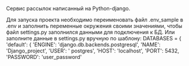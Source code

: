Сервис рассылок написанный на Python-django.

Для запуска проекта необходимо переименовать файл .env_sample в .env и заполнить переменные окружения своими
значениями, чтобы файл settings.py заполнился данными для подключения к БД. Или заполните данные в settings.py вручную
по шаблону: DATABASES = { 'default': { 'ENGINE': 'django.db.backends.postgresql', 'NAME': 'Django_project', 'USER': '
postgres', 'HOST': 'localhost', 'PORT': 5432, 'PASSWORD': 'user_password'